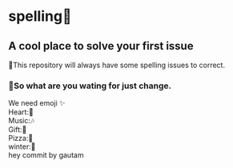 # spelling💎
## A cool place to solve your first issue 
🎁This repository will always have some spelling issues to correct. 
### 🍕So what are you wating for just change.

We need emoji ✨\
Heart:💖\
Music:🎶\
Gift:🎁\
Pizza:🍕\
winter:🥶 \
hey commit by gautam

